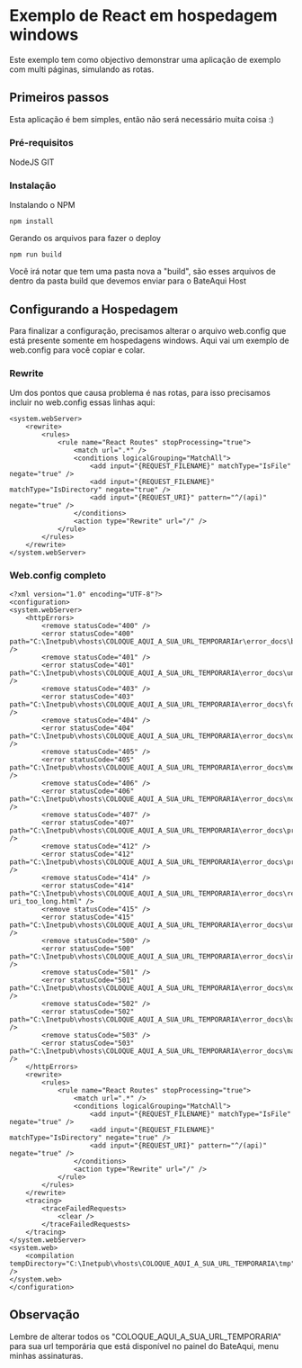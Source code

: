 # Exemplo de React em hospedagem windows

Este exemplo tem como objectivo demonstrar uma aplicação de exemplo com multi páginas, simulando as rotas.

## Primeiros passos

Esta aplicação é bem simples, então não será necessário muita coisa :)

### Pré-requisitos

NodeJS
GIT

### Instalação
Instalando o NPM

    npm install

Gerando os arquivos para fazer o deploy

    npm run build

Você irá notar que tem uma pasta nova a "build", são esses arquivos de dentro da pasta build que devemos enviar para o BateAqui Host

## Configurando a Hospedagem

Para finalizar a configuração, precisamos alterar o arquivo web.config que está presente somente em hospedagens windows.
Aqui vai um exemplo de web.config para você copiar e colar.

### Rewrite

Um dos pontos que causa problema é nas rotas, para isso precisamos incluir no web.config essas linhas aqui:

    <system.webServer>
        <rewrite>
            <rules>
                <rule name="React Routes" stopProcessing="true">
                    <match url=".*" />
                    <conditions logicalGrouping="MatchAll">
                        <add input="{REQUEST_FILENAME}" matchType="IsFile" negate="true" />
                        <add input="{REQUEST_FILENAME}" matchType="IsDirectory" negate="true" />
                        <add input="{REQUEST_URI}" pattern="^/(api)" negate="true" />
                    </conditions>
                    <action type="Rewrite" url="/" />
                </rule>
            </rules>
        </rewrite>
    </system.webServer>

### Web.config completo

    ﻿<?xml version="1.0" encoding="UTF-8"?>
    <configuration>
    <system.webServer>
        <httpErrors>
            <remove statusCode="400" />
            <error statusCode="400" path="C:\Inetpub\vhosts\COLOQUE_AQUI_A_SUA_URL_TEMPORARIAr\error_docs\bad_request.html" />
            <remove statusCode="401" />
            <error statusCode="401" path="C:\Inetpub\vhosts\COLOQUE_AQUI_A_SUA_URL_TEMPORARIA\error_docs\unauthorized.html" />
            <remove statusCode="403" />
            <error statusCode="403" path="C:\Inetpub\vhosts\COLOQUE_AQUI_A_SUA_URL_TEMPORARIA\error_docs\forbidden.html" />
            <remove statusCode="404" />
            <error statusCode="404" path="C:\Inetpub\vhosts\COLOQUE_AQUI_A_SUA_URL_TEMPORARIA\error_docs\not_found.html" />
            <remove statusCode="405" />
            <error statusCode="405" path="C:\Inetpub\vhosts\COLOQUE_AQUI_A_SUA_URL_TEMPORARIA\error_docs\method_not_allowed.html" />
            <remove statusCode="406" />
            <error statusCode="406" path="C:\Inetpub\vhosts\COLOQUE_AQUI_A_SUA_URL_TEMPORARIA\error_docs\not_acceptable.html" />
            <remove statusCode="407" />
            <error statusCode="407" path="C:\Inetpub\vhosts\COLOQUE_AQUI_A_SUA_URL_TEMPORARIA\error_docs\proxy_authentication_required.html" />
            <remove statusCode="412" />
            <error statusCode="412" path="C:\Inetpub\vhosts\COLOQUE_AQUI_A_SUA_URL_TEMPORARIA\error_docs\precondition_failed.html" />
            <remove statusCode="414" />
            <error statusCode="414" path="C:\Inetpub\vhosts\COLOQUE_AQUI_A_SUA_URL_TEMPORARIA\error_docs\request-uri_too_long.html" />
            <remove statusCode="415" />
            <error statusCode="415" path="C:\Inetpub\vhosts\COLOQUE_AQUI_A_SUA_URL_TEMPORARIA\error_docs\unsupported_media_type.html" />
            <remove statusCode="500" />
            <error statusCode="500" path="C:\Inetpub\vhosts\COLOQUE_AQUI_A_SUA_URL_TEMPORARIA\error_docs\internal_server_error.html" />
            <remove statusCode="501" />
            <error statusCode="501" path="C:\Inetpub\vhosts\COLOQUE_AQUI_A_SUA_URL_TEMPORARIA\error_docs\not_implemented.html" />
            <remove statusCode="502" />
            <error statusCode="502" path="C:\Inetpub\vhosts\COLOQUE_AQUI_A_SUA_URL_TEMPORARIA\error_docs\bad_gateway.html" />
            <remove statusCode="503" />
            <error statusCode="503" path="C:\Inetpub\vhosts\COLOQUE_AQUI_A_SUA_URL_TEMPORARIA\error_docs\maintenance.html" />
        </httpErrors>
        <rewrite>
            <rules>
                <rule name="React Routes" stopProcessing="true">
                    <match url=".*" />
                    <conditions logicalGrouping="MatchAll">
                        <add input="{REQUEST_FILENAME}" matchType="IsFile" negate="true" />
                        <add input="{REQUEST_FILENAME}" matchType="IsDirectory" negate="true" />
                        <add input="{REQUEST_URI}" pattern="^/(api)" negate="true" />
                    </conditions>
                    <action type="Rewrite" url="/" />
                </rule>
            </rules>
        </rewrite>
        <tracing>
            <traceFailedRequests>
                <clear />
            </traceFailedRequests>
        </tracing>
    </system.webServer>
    <system.web>
        <compilation tempDirectory="C:\Inetpub\vhosts\COLOQUE_AQUI_A_SUA_URL_TEMPORARIA\tmp" />
    </system.web>
    </configuration>

## Observação

Lembre de alterar todos os "COLOQUE_AQUI_A_SUA_URL_TEMPORARIA" para sua url temporária que está disponível no painel do BateAqui, menu minhas assinaturas.
